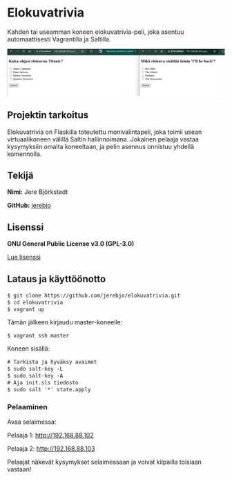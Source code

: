 # Elokuvatrivia

Kahden tai useamman koneen elokuvatrivia-peli, joka asentuu automaattisesti Vagrantilla ja Saltilla.

![peliruutu](Kuvat/elokuvatrivia.png)

## Projektin tarkoitus

Elokuvatrivia on Flaskilla toteutettu monivalintapeli, joka toimii usean virtuaalikoneen välillä Saltin hallinnoimana. Jokainen pelaaja vastaa kysymyksiin omalta koneeltaan, ja pelin asennus onnistuu yhdellä komennolla.

## Tekijä

**Nimi:** Jere Björkstedt

**GitHub:** [jerebjo](https://github.com/jerebjo)

## Lisenssi

**GNU General Public License v3.0 (GPL-3.0)**  

[Lue lisenssi](LICENSE) 

## Lataus ja käyttöönotto


    $ git clone https://github.com/jerebjo/elokuvatrivia.git
    $ cd elokuvatrivia
    $ vagrant up

Tämän jälkeen kirjaudu master-koneelle: 

    $ vagrant ssh master

Koneen sisällä: 

    # Tarkista ja hyväksy avaimet
    $ sudo salt-key -L
    $ sudo salt-key -A
    # Aja init.sls tiedosto
    $ sudo salt '*' state.apply

### Pelaaminen

Avaa selaimessa: 

Pelaaja 1: http://192.168.88.102 

Pelaaja 2: http://192.168.88.103 

Pelaajat näkevät kysymykset selaimessaan ja voivat kilpailla toisiaan vastaan! 




